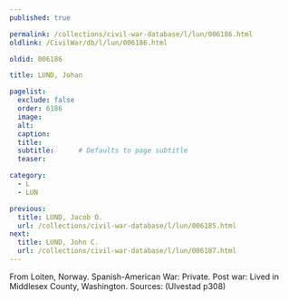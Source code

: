 ```yaml
---
published: true

permalink: /collections/civil-war-database/l/lun/006186.html
oldlink: /CivilWar/db/l/lun/006186.html

oldid: 006186

title: LUND, Johan

pagelist:
  exclude: false
  order: 6186
  image: 
  alt:
  caption:
  title:
  subtitle:      # Defaults to page subtitle
  teaser:

category: 
  - L 
  - LUN

previous:
  title: LUND, Jacob O.
  url: /collections/civil-war-database/l/lun/006185.html  
next:
  title: LUND, John C.
  url: /collections/civil-war-database/l/lun/006187.html   
---
```

From Loiten, Norway. Spanish-American War: Private. Post war: Lived in Middlesex County, Washington. Sources: (Ulvestad p308)